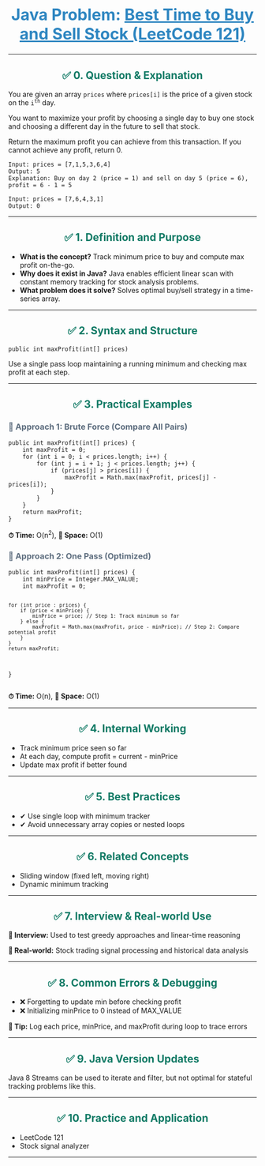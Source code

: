 <div align="center">
  <h1 style="color: #2E86C1; font-size: 32px;">Java Problem: <u>Best Time to Buy and Sell Stock (LeetCode 121)</u></h1>
</div>

---

<h2 style="color: #117A65; text-align: center;">✅ 0. Question & Explanation</h2>
<p>You are given an array <code>prices</code> where <code>prices[i]</code> is the price of a given stock on the <code>i<sup>th</sup></code> day.</p>
<p>You want to maximize your profit by choosing a single day to buy one stock and choosing a different day in the future to sell that stock.</p>
<p>Return the maximum profit you can achieve from this transaction. If you cannot achieve any profit, return 0.</p>

<pre><code class="language-java">Input: prices = [7,1,5,3,6,4]
Output: 5
Explanation: Buy on day 2 (price = 1) and sell on day 5 (price = 6), profit = 6 - 1 = 5

Input: prices = [7,6,4,3,1]
Output: 0</code></pre>

---

<h2 style="color: #117A65; text-align: center;">✅ 1. Definition and Purpose</h2>
<ul>
  <li><b>What is the concept?</b> Track minimum price to buy and compute max profit on-the-go.</li>
  <li><b>Why does it exist in Java?</b> Java enables efficient linear scan with constant memory tracking for stock analysis problems.</li>
  <li><b>What problem does it solve?</b> Solves optimal buy/sell strategy in a time-series array.</li>
</ul>

---

<h2 style="color: #117A65; text-align: center;">✅ 2. Syntax and Structure</h2>
<pre><code class="language-java">public int maxProfit(int[] prices)</code></pre>
<p>Use a single pass loop maintaining a running minimum and checking max profit at each step.</p>

---

<h2 style="color: #117A65; text-align: center;">✅ 3. Practical Examples</h2>

<h3 style="color: #5D6D7E;">🔹 Approach 1: Brute Force (Compare All Pairs)</h3>
<pre><code class="language-java">public int maxProfit(int[] prices) {
    int maxProfit = 0;
    for (int i = 0; i < prices.length; i++) {
        for (int j = i + 1; j < prices.length; j++) {
            if (prices[j] > prices[i]) {
                maxProfit = Math.max(maxProfit, prices[j] - prices[i]);
            }
        }
    }
    return maxProfit;
}</code></pre>
<p><b>⏱ Time:</b> O(n<sup>2</sup>), <b>💾 Space:</b> O(1)</p>

<h3 style="color: #5D6D7E;">🔹 Approach 2: One Pass (Optimized)</h3>
<pre><code class="language-java">public int maxProfit(int[] prices) {
    int minPrice = Integer.MAX_VALUE;
    int maxProfit = 0;

    for (int price : prices) {
        if (price < minPrice) {
            minPrice = price; // Step 1: Track minimum so far
        } else {
            maxProfit = Math.max(maxProfit, price - minPrice); // Step 2: Compare potential profit
        }
    }
    return maxProfit;
}</code></pre>
<p><b>⏱ Time:</b> O(n), <b>💾 Space:</b> O(1)</p>

---

<h2 style="color: #117A65; text-align: center;">✅ 4. Internal Working</h2>
<ul>
  <li>Track minimum price seen so far</li>
  <li>At each day, compute profit = current - minPrice</li>
  <li>Update max profit if better found</li>
</ul>

---

<h2 style="color: #117A65; text-align: center;">✅ 5. Best Practices</h2>
<ul>
  <li>✔ Use single loop with minimum tracker</li>
  <li>✔ Avoid unnecessary array copies or nested loops</li>
</ul>

---

<h2 style="color: #117A65; text-align: center;">✅ 6. Related Concepts</h2>
<ul>
  <li>Sliding window (fixed left, moving right)</li>
  <li>Dynamic minimum tracking</li>
</ul>

---

<h2 style="color: #117A65; text-align: center;">✅ 7. Interview & Real-world Use</h2>
<p><b>🧠 Interview:</b> Used to test greedy approaches and linear-time reasoning</p>
<p><b>🏢 Real-world:</b> Stock trading signal processing and historical data analysis</p>

---

<h2 style="color: #117A65; text-align: center;">✅ 8. Common Errors & Debugging</h2>
<ul>
  <li>❌ Forgetting to update min before checking profit</li>
  <li>❌ Initializing minPrice to 0 instead of MAX_VALUE</li>
</ul>
<p><b>🧪 Tip:</b> Log each price, minPrice, and maxProfit during loop to trace errors</p>

---

<h2 style="color: #117A65; text-align: center;">✅ 9. Java Version Updates</h2>
<p>Java 8 Streams can be used to iterate and filter, but not optimal for stateful tracking problems like this.</p>

---

<h2 style="color: #117A65; text-align: center;">✅ 10. Practice and Application</h2>
<ul>
  <li>LeetCode 121</li>
  <li>Stock signal analyzer</li>
</ul>

---

